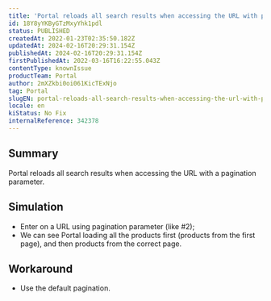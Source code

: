 ```yaml
---
title: 'Portal reloads all search results when accessing the URL with pagination parameter.'
id: 18Y8yYKByGTzMxyYhk1pdl
status: PUBLISHED
createdAt: 2022-01-23T02:35:50.182Z
updatedAt: 2024-02-16T20:29:31.154Z
publishedAt: 2024-02-16T20:29:31.154Z
firstPublishedAt: 2022-03-16T16:22:55.043Z
contentType: knownIssue
productTeam: Portal
author: 2mXZkbi0oi061KicTExNjo
tag: Portal
slugEN: portal-reloads-all-search-results-when-accessing-the-url-with-pagination-parameter
locale: en
kiStatus: No Fix
internalReference: 342378
---
```


## Summary


Portal reloads all search results when accessing the URL with a pagination parameter.



## Simulation


- Enter on a URL using pagination parameter (like #2);
- We can see Portal loading all the products first (products from the first page), and then products from the correct page.



## Workaround


- Use the default pagination.

